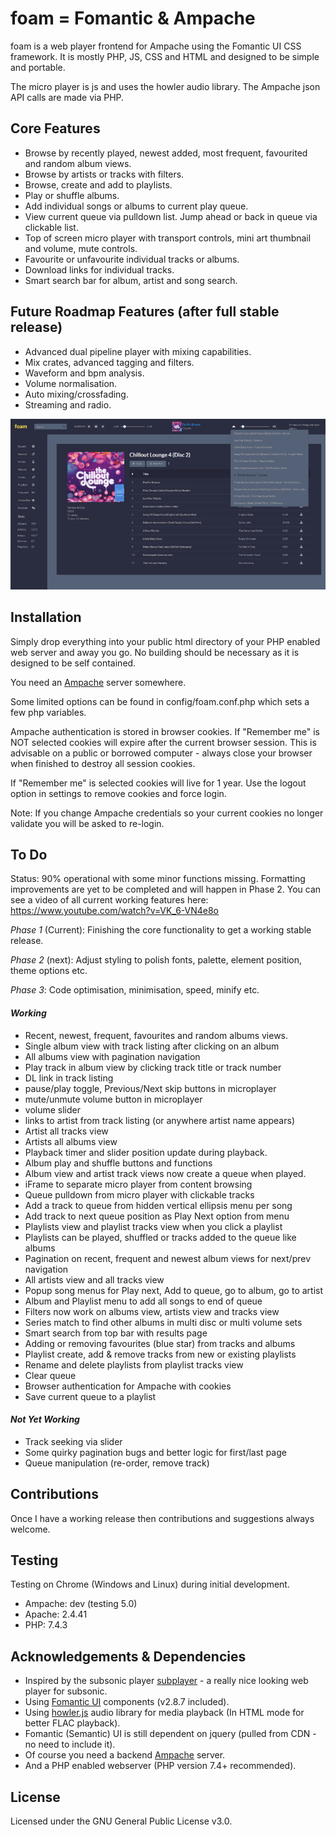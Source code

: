 # foam = Fomantic & Ampache

foam is a web player frontend for Ampache using the Fomantic UI CSS framework. It is mostly PHP, JS, CSS and HTML and designed to be simple and portable.

The micro player is js and uses the howler audio library. The Ampache json API calls are made via PHP.

## Core Features

- Browse by recently played, newest added, most frequent, favourited and random album views.
- Browse by artists or tracks with filters.
- Browse, create and add to playlists.
- Play or shuffle albums.
- Add individual songs or albums to current play queue.
- View current queue via pulldown list. Jump ahead or back in queue via clickable list.
- Top of screen micro player with transport controls, mini art thumbnail and volume, mute controls.
- Favourite or unfavourite individual tracks or albums.
- Download links for individual tracks.
- Smart search bar for album, artist and song search.

## Future Roadmap Features (after full stable release)

- Advanced dual pipeline player with mixing capabilities.
- Mix crates, advanced tagging and filters.
- Waveform and bpm analysis.
- Volume normalisation.
- Auto mixing/crossfading.
- Streaming and radio.

![Overview](/img/screenshot_pre-release_wip2_sml.png)

## Installation
Simply drop everything into your public html directory of your PHP enabled web server and away you go. No building should be necessary as it is designed to be self contained.

You need an [Ampache](https://github.com/ampache/ampache) server somewhere.

Some limited options can be found in config/foam.conf.php which sets a few php variables.

Ampache authentication is stored in browser cookies. If "Remember me" is NOT selected cookies will expire after the current browser session.
This is advisable on a public or borrowed computer - always close your browser when finished to destroy all session cookies.

If "Remember me" is selected cookies will live for 1 year. Use the logout option in settings to remove cookies and force login.

Note: If you change Ampache credentials so your current cookies no longer validate you will be asked to re-login.

## To Do
Status: 90% operational with some minor functions missing. Formatting improvements are yet to be completed and will happen in Phase 2.
You can see a video of all current working features here:
https://www.youtube.com/watch?v=VK_6-VN4e8o

*Phase 1* (Current):
Finishing the core functionality to get a working stable release.

*Phase 2* (next):
Adjust styling to polish fonts, palette, element position, theme options etc.

*Phase 3*:
Code optimisation, minimisation, speed, minify etc.

#### _Working_
- Recent, newest, frequent, favourites and random albums views.
- Single album view with track listing after clicking on an album
- All albums view with pagination navigation
- Play track in album view by clicking track title or track number
- DL link in track listing
- pause/play toggle, Previous/Next skip buttons in microplayer
- mute/unmute volume button in microplayer
- volume slider
- links to artist from track listing (or anywhere artist name appears)
- Artist all tracks view
- Artists all albums view
- Playback timer and slider position update during playback.
- Album play and shuffle buttons and functions
- Album view and artist track views now create a queue when played.
- iFrame to separate micro player from content browsing
- Queue pulldown from micro player with clickable tracks
- Add a track to queue from hidden vertical ellipsis menu per song
- Add track to next queue position as Play Next option from menu
- Playlists view and playlist tracks view when you click a playlist
- Playlists can be played, shuffled or tracks added to the queue like albums
- Pagination on recent, frequent and newest album views for next/prev navigation
- All artists view and all tracks view
- Popup song menus for Play next, Add to queue, go to album, go to artist
- Album and Playlist menu to add all songs to end of queue
- Filters now work on albums view, artists view and tracks view
- Series match to find other albums in multi disc or multi volume sets
- Smart search from top bar with results page
- Adding or removing favourites (blue star) from tracks and albums
- Playlist create, add & remove tracks from new or existing playlists
- Rename and delete playlists from playlist tracks view
- Clear queue
- Browser authentication for Ampache with cookies
- Save current queue to a playlist

#### _Not Yet Working_
- Track seeking via slider
- Some quirky pagination bugs and better logic for first/last page
- Queue manipulation (re-order, remove track)

## Contributions
Once I have a working release then contributions and suggestions always welcome.

## Testing
Testing on Chrome (Windows and Linux) during initial development.
- Ampache: dev (testing 5.0)
- Apache: 2.4.41
- PHP: 7.4.3

## Acknowledgements & Dependencies
- Inspired by the subsonic player [subplayer](https://github.com/peguerosdc/subplayer) - a really nice looking web player for subsonic.
- Using [Fomantic UI](https://github.com/fomantic/Fomantic-UI) components (v2.8.7 included).
- Using [howler.js](https://github.com/goldfire/howler.js) audio library for media playback (In HTML mode for better FLAC playback).
- Fomantic (Semantic) UI is still dependent on jquery (pulled from CDN - no need to include it).
- Of course you need a backend [Ampache](https://github.com/ampache/ampache) server.
- And a PHP enabled webserver (PHP version 7.4+ recommended).

## License

Licensed under the GNU General Public License v3.0.
